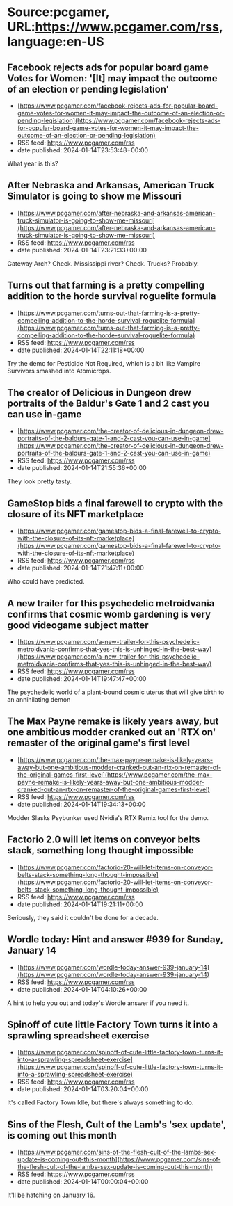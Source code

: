 # Source:pcgamer, URL:https://www.pcgamer.com/rss, language:en-US

## Facebook rejects ads for popular board game Votes for Women: '[It] may impact the outcome of an election or pending legislation'
 - [https://www.pcgamer.com/facebook-rejects-ads-for-popular-board-game-votes-for-women-it-may-impact-the-outcome-of-an-election-or-pending-legislation](https://www.pcgamer.com/facebook-rejects-ads-for-popular-board-game-votes-for-women-it-may-impact-the-outcome-of-an-election-or-pending-legislation)
 - RSS feed: https://www.pcgamer.com/rss
 - date published: 2024-01-14T23:53:48+00:00

What year is this?

## After Nebraska and Arkansas, American Truck Simulator is going to show me Missouri
 - [https://www.pcgamer.com/after-nebraska-and-arkansas-american-truck-simulator-is-going-to-show-me-missouri](https://www.pcgamer.com/after-nebraska-and-arkansas-american-truck-simulator-is-going-to-show-me-missouri)
 - RSS feed: https://www.pcgamer.com/rss
 - date published: 2024-01-14T23:21:33+00:00

Gateway Arch? Check. Mississippi river? Check. Trucks? Probably.

## Turns out that farming is a pretty compelling addition to the horde survival roguelite formula
 - [https://www.pcgamer.com/turns-out-that-farming-is-a-pretty-compelling-addition-to-the-horde-survival-roguelite-formula](https://www.pcgamer.com/turns-out-that-farming-is-a-pretty-compelling-addition-to-the-horde-survival-roguelite-formula)
 - RSS feed: https://www.pcgamer.com/rss
 - date published: 2024-01-14T22:11:18+00:00

Try the demo for Pesticide Not Required, which is a bit like Vampire Survivors smashed into Atomicrops.

## The creator of Delicious in Dungeon drew portraits of the Baldur's Gate 1 and 2 cast you can use in-game
 - [https://www.pcgamer.com/the-creator-of-delicious-in-dungeon-drew-portraits-of-the-baldurs-gate-1-and-2-cast-you-can-use-in-game](https://www.pcgamer.com/the-creator-of-delicious-in-dungeon-drew-portraits-of-the-baldurs-gate-1-and-2-cast-you-can-use-in-game)
 - RSS feed: https://www.pcgamer.com/rss
 - date published: 2024-01-14T21:55:36+00:00

They look pretty tasty.

## GameStop bids a final farewell to crypto with the closure of its NFT marketplace
 - [https://www.pcgamer.com/gamestop-bids-a-final-farewell-to-crypto-with-the-closure-of-its-nft-marketplace](https://www.pcgamer.com/gamestop-bids-a-final-farewell-to-crypto-with-the-closure-of-its-nft-marketplace)
 - RSS feed: https://www.pcgamer.com/rss
 - date published: 2024-01-14T21:47:11+00:00

Who could have predicted.

## A new trailer for this psychedelic metroidvania confirms that cosmic womb gardening is very good videogame subject matter
 - [https://www.pcgamer.com/a-new-trailer-for-this-psychedelic-metroidvania-confirms-that-yes-this-is-unhinged-in-the-best-way](https://www.pcgamer.com/a-new-trailer-for-this-psychedelic-metroidvania-confirms-that-yes-this-is-unhinged-in-the-best-way)
 - RSS feed: https://www.pcgamer.com/rss
 - date published: 2024-01-14T19:47:47+00:00

The psychedelic world of a plant-bound cosmic uterus that will give birth to an annihilating demon

## The Max Payne remake is likely years away, but one ambitious modder cranked out an 'RTX on' remaster of the original game's first level
 - [https://www.pcgamer.com/the-max-payne-remake-is-likely-years-away-but-one-ambitious-modder-cranked-out-an-rtx-on-remaster-of-the-original-games-first-level](https://www.pcgamer.com/the-max-payne-remake-is-likely-years-away-but-one-ambitious-modder-cranked-out-an-rtx-on-remaster-of-the-original-games-first-level)
 - RSS feed: https://www.pcgamer.com/rss
 - date published: 2024-01-14T19:34:13+00:00

Modder Slasks Psybunker used Nvidia's RTX Remix tool for the demo.

## Factorio 2.0 will let items on conveyor belts stack, something long thought impossible
 - [https://www.pcgamer.com/factorio-20-will-let-items-on-conveyor-belts-stack-something-long-thought-impossible](https://www.pcgamer.com/factorio-20-will-let-items-on-conveyor-belts-stack-something-long-thought-impossible)
 - RSS feed: https://www.pcgamer.com/rss
 - date published: 2024-01-14T19:21:11+00:00

Seriously, they said it couldn't be done for a decade.

## Wordle today: Hint and answer #939 for Sunday, January 14
 - [https://www.pcgamer.com/wordle-today-answer-939-january-14](https://www.pcgamer.com/wordle-today-answer-939-january-14)
 - RSS feed: https://www.pcgamer.com/rss
 - date published: 2024-01-14T04:10:26+00:00

A hint to help you out and today's Wordle answer if you need it.

## Spinoff of cute little Factory Town turns it into a sprawling spreadsheet exercise
 - [https://www.pcgamer.com/spinoff-of-cute-little-factory-town-turns-it-into-a-sprawling-spreadsheet-exercise](https://www.pcgamer.com/spinoff-of-cute-little-factory-town-turns-it-into-a-sprawling-spreadsheet-exercise)
 - RSS feed: https://www.pcgamer.com/rss
 - date published: 2024-01-14T03:20:04+00:00

It's called Factory Town Idle, but there's always something to do.

## Sins of the Flesh, Cult of the Lamb's 'sex update', is coming out this month
 - [https://www.pcgamer.com/sins-of-the-flesh-cult-of-the-lambs-sex-update-is-coming-out-this-month](https://www.pcgamer.com/sins-of-the-flesh-cult-of-the-lambs-sex-update-is-coming-out-this-month)
 - RSS feed: https://www.pcgamer.com/rss
 - date published: 2024-01-14T00:00:04+00:00

It'll be hatching on January 16.

